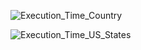 

![Execution_Time_Country](https://github.com/user-attachments/assets/b118cdd6-12c3-4c3b-bed2-c88d44880d29)


![Execution_Time_US_States](https://github.com/user-attachments/assets/5eab88cf-6f33-404a-8da1-358d3ee7867f)

